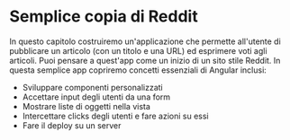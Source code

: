 # Semplice copia di Reddit

In questo capitolo costruiremo un'applicazione che permette all'utente di pubblicare un articolo (con un titolo e una URL) ed esprimere voti agli articoli.
Puoi pensare a quest'app come un inizio di un sito stile Reddit.
In questa semplice app copriremo concetti essenziali di Angular inclusi:
* Sviluppare componenti personalizzati
* Accettare input degli utenti da una form
* Mostrare liste di oggetti nella vista
* Intercettare clicks degli utenti e fare azioni su essi
* Fare il deploy su un server